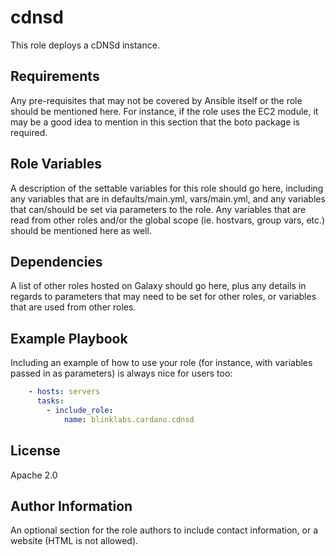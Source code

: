cdnsd
=========

This role deploys a cDNSd instance.

Requirements
------------

Any pre-requisites that may not be covered by Ansible itself or the role should
be mentioned here. For instance, if the role uses the EC2 module, it may be a
good idea to mention in this section that the boto package is required.

Role Variables
--------------

A description of the settable variables for this role should go here, including
any variables that are in defaults/main.yml, vars/main.yml, and any variables
that can/should be set via parameters to the role. Any variables that are read
from other roles and/or the global scope (ie. hostvars, group vars, etc.)
should be mentioned here as well.

Dependencies
------------

A list of other roles hosted on Galaxy should go here, plus any details in
regards to parameters that may need to be set for other roles, or variables
that are used from other roles.

Example Playbook
----------------

Including an example of how to use your role (for instance, with variables
passed in as parameters) is always nice for users too:

```yaml
    - hosts: servers
      tasks:
        - include_role:
            name: blinklabs.cardano.cdnsd
```

License
-------

Apache 2.0

Author Information
------------------

An optional section for the role authors to include contact information, or a website (HTML is not allowed).
